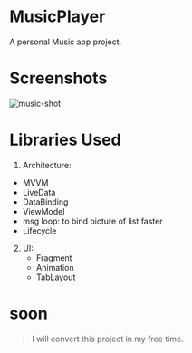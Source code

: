 # MusicPlayer
A personal Music app project.
# Screenshots
![music-shot](https://user-images.githubusercontent.com/68108673/99879360-d55b3780-2c21-11eb-8684-f3cdf32af8a8.jpg)
# Libraries Used
1. Architecture: 
  - MVVM
  - LiveData
  - DataBinding
  - ViewModel
  - msg loop: to bind picture of list faster
  - Lifecycle
   
 2. UI:
    - Fragment
    - Animation
    - TabLayout
    
 # soon
 > I will convert this project in my free time.
    
    
    
    
